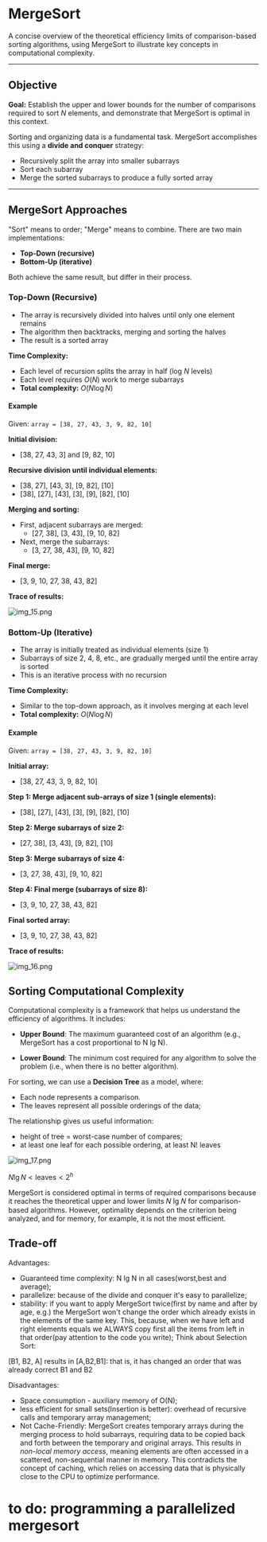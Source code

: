 # MergeSort

A concise overview of the theoretical efficiency limits of comparison-based sorting algorithms, using MergeSort to illustrate key concepts in computational complexity.

---

## Objective

**Goal:** Establish the upper and lower bounds for the number of comparisons required to sort $N$ elements, and demonstrate that MergeSort is optimal in this context.

Sorting and organizing data is a fundamental task. MergeSort accomplishes this using a **divide and conquer** strategy:
- Recursively split the array into smaller subarrays
- Sort each subarray
- Merge the sorted subarrays to produce a fully sorted array

---

## MergeSort Approaches

"Sort" means to order; "Merge" means to combine. There are two main implementations:

- **Top-Down (recursive)**
- **Bottom-Up (iterative)**

Both achieve the same result, but differ in their process.

### Top-Down (Recursive)

- The array is recursively divided into halves until only one element remains
- The algorithm then backtracks, merging and sorting the halves
- The result is a sorted array

**Time Complexity:**
- Each level of recursion splits the array in half (log $N$ levels)
- Each level requires $O(N)$ work to merge subarrays
- **Total complexity:** $O(N \log N)$

#### Example

Given: `array = [38, 27, 43, 3, 9, 82, 10]`

**Initial division:**
- [38, 27, 43, 3] and [9, 82, 10]

**Recursive division until individual elements:**
- [38, 27], [43, 3], [9, 82], [10]
- [38], [27], [43], [3], [9], [82], [10]

**Merging and sorting:**
- First, adjacent subarrays are merged:
    - [27, 38], [3, 43], [9, 10, 82]
- Next, merge the subarrays:
    - [3, 27, 38, 43], [9, 10, 82]

**Final merge:**
- [3, 9, 10, 27, 38, 43, 82]

**Trace of results:**

![img_15.png](../PriorityQueue/images/img_15.png)

### Bottom-Up (Iterative)

- The array is initially treated as individual elements (size 1)
- Subarrays of size 2, 4, 8, etc., are gradually merged until the entire array is sorted
- This is an iterative process with no recursion

**Time Complexity:**
- Similar to the top-down approach, as it involves merging at each level
- **Total complexity:** $O(N \log N)$

#### Example

Given: `array = [38, 27, 43, 3, 9, 82, 10]`

**Initial array:**
- [38, 27, 43, 3, 9, 82, 10]

**Step 1: Merge adjacent sub-arrays of size 1 (single elements):**
- [38], [27], [43], [3], [9], [82], [10]

**Step 2: Merge subarrays of size 2:**
- [27, 38], [3, 43], [9, 82], [10]

**Step 3: Merge subarrays of size 4:**
- [3, 27, 38, 43], [9, 10, 82]

**Step 4: Final merge (subarrays of size 8):**
- [3, 9, 10, 27, 38, 43, 82]

**Final sorted array:**
- [3, 9, 10, 27, 38, 43, 82]

**Trace of results:**


![img_16.png](../PriorityQueue/images/img_16.png)


## Sorting Computational Complexity

Computational complexity is a framework that helps us understand the efficiency of algorithms. It includes:

- **Upper Bound**: The maximum guaranteed cost of an algorithm (e.g., MergeSort has a cost proportional to N lg N).

- **Lower Bound**: The minimum cost required for any algorithm to solve the problem (i.e., when there is no 
better algorithm).

For sorting, we can use a **Decision Tree** as a model, where:
- Each node represents a comparison.
- The leaves represent all possible orderings of the data;

The relationship  gives us useful information:

- height of tree = worst-case number of compares;
- at least one leaf for each possible ordering, at least N! leaves


![img_17.png](../PriorityQueue/images/img_17.png)

$N \lg N < \text{leaves} < 2^h$


MergeSort is considered optimal in terms of required comparisons because it reaches the theoretical upper and 
lower limits 𝑁 lg 𝑁 for comparison-based algorithms. However, optimality depends on the criterion being 
analyzed, and for memory, for example, it is not the most efficient.

## Trade-off

Advantages:

- Guaranteed time complexity: N lg N in all cases(worst,best and average);
- parallelize: because of the divide and conquer it's easy to parallelize;
- stability: if you want to apply MergeSort twice(first by name and after by age, e.g.) the 
MergeSort won't change the order which already exists in the elements of the same key. 
This, because, when we have left and right elements equals we ALWAYS copy first all the items from
left in that order(pay attention to the code you write); Think about Selection Sort:

[B1, B2, A] results in [A,B2,B1]: that is, it has changed an order that was already correct B1 and B2

Disadvantages:
 
- Space consumption - auxiliary memory of O(N);
- less efficient for small sets(Insertion is better): overhead of recursive
calls and temporary array management;
-  Not Cache-Friendly: MergeSort creates temporary arrays during the merging process to hold subarrays, 
requiring data to be copied back and forth between the temporary and original arrays. This results 
in *non-local memory access*, meaning elements are often accessed in a scattered, non-sequential manner
in memory. This contradicts the concept of caching, which relies on accessing data that is physically 
close to the CPU to optimize performance.


# to do: programming a parallelized mergesort
